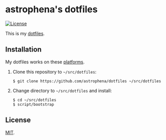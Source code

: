 # astrophena's dotfiles

[![License](https://img.shields.io/github/license/astrophena/dotfiles)](LICENSE)

This is my [dotfiles].

## Installation

My dotfiles works on these [platforms].

1. Clone this repository to `~/src/dotfiles`:

       $ git clone https://github.com/astrophena/dotfiles ~/src/dotfiles

2. Change directory to `~/src/dotfiles` and install:

       $ cd ~/src/dotfiles
       $ script/bootstrap

## License

[MIT].

[astrophena]: https://astrophena.me
[dotfiles]: https://dotfiles.github.io
[platforms]: platform/README.md
[vim]: https://www.vim.org/download.php
[git]: https://git-scm.com/downloads
[MIT]: LICENSE
